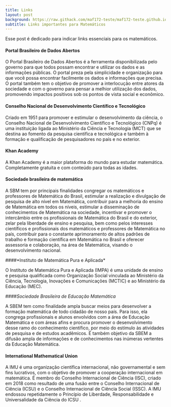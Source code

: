 ```yaml
---
title: Links
layout: post
background: https://raw.githack.com/maf172-teste/maf172-teste.github.io/master/img/links.jpg
subtitle: Links importantes para Matemáticos
---
```


Esse post é dedicado para indicar links essenciais para os matemáticos.

#### Portal Brasileiro de Dados Abertos 
<p>
 <http://dados.gov.br>
<p>
O Portal Brasileiro de Dados Abertos é a ferramenta disponibilizada pelo governo para que todos possam encontrar e utilizar os dados e as informações públicas. O portal preza pela simplicidade e organização para que você possa encontrar facilmente os dados e informações que precisa. O portal também tem o objetivo de promover a interlocução entre atores da sociedade e com o governo para pensar a melhior utilização dos dados, promovendo impactos positivos sob os pontos de vista social e econômico.
<p>

#### Conselho Nacional de Desenvolvimento Científico e Tecnológico 
<p>
 <http://www.cnpq.br>
<p>
Criado em 1951 para promover e estimular o desenvolvimento da ciência, o Conselho Nacional de Desenvolvimento Científico e Tecnológico (CNPq) é uma instituição ligada ao Ministério da Ciência e Tecnologia (MCT) que se destina ao fomento da pesquisa científica e tecnológica e também à formação e qualificação de pesquisadores no país e no exterior.
<p>

#### Khan Academy 
<p>
 <https://pt.khanacademy.org/>
<p>
A Khan Academy é a maior plataforma do mundo para estudar matemática. Completamente gratuita e com conteúdo para todas as idades.
<p>

#### Sociedade brasileira de matemática
<p>
 <https://www.sbm.org.br>
<p>
A SBM tem por principais finalidades congregar os matemáticos e professores de Matemática do Brasil, estimular a realização e divulgação de pesquisa de alto nível em Matemática, contribuir para a melhoria do ensino de Matemática em todos os níveis, estimular a disseminação de conhecimentos de Matemática na sociedade, incentivar e promover o intercâmbio entre os profissionais de Matemática do Brasil e do exterior, zelar pela liberdade de ensino e pesquisa, bem como pelos interesses científicos e profissionais dos matemáticos e professores de Matemática no país, contribuir para o constante aprimoramento de altos padrões de trabalho e formação científica em Matemática no Brasil e oferecer assessoria e colaboração, na área de Matemática, visando o desenvolvimento nacional.
<p>
####*Instituto de Matemática Pura e Aplicada*
<p>
 <https://impa.br>
<p>
O Instituto de Matemática Pura e Aplicada (IMPA) é uma unidade de ensino e pesquisa qualificada como Organização Social vinculada ao Ministério da Ciência, Tecnologia, Inovações e Comunicações (MCTIC) e ao Ministério da Educação (MEC).

####*Sociedade Brasileira de Educação Matemática*
<p>
 <http://www.sbembrasil.org.br>
<p>
A SBEM tem como finalidade ampla buscar meios para desenvolver a formação matemática de todo cidadão de nosso país. Para isso, ela congrega profissionais e alunos envolvidos com a área de Educação Matemática e com áreas afins e procura promover o desenvolvimento desse ramo do conhecimento científico, por meio do estímulo às atividades de pesquisa e de estudos acadêmicos. É também objetivo da SBEM a difusão ampla de informações e de conhecimentos nas inúmeras vertentes da Educação Matemática.
<p>

#### International Mathematical Union
<p>
 <https://www.mathunion.org>
<p>
A IMU é uma organização científica internacional, não governamental e sem fins lucrativos, com o objetivo de promover a cooperação internacional em matemática. É membro do Conselho Internacional de Ciência (ISC), criado em 2018 como resultado de uma fusão entre o Conselho Internacional de Ciência (ICSU) e o Conselho Internacional de Ciência Social (ISSC). A IMU endossou repetidamente o Princípio de Liberdade, Responsabilidade e Universalidade da Ciência do ICSU .